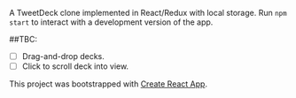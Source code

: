 A TweetDeck clone implemented in React/Redux with local storage. Run `npm start` to interact with a development version of the app.

##TBC: 
- [ ] Drag-and-drop decks. 
- [ ] Click to scroll deck into view. 

This project was bootstrapped with [Create React App](https://github.com/facebook/create-react-app).